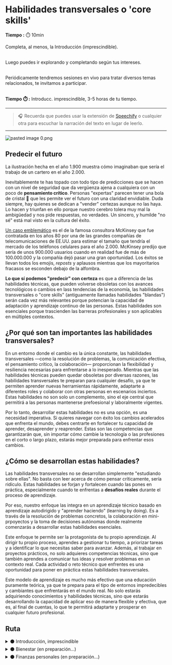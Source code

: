 # Habilidades transversales o 'core skills'

**Tiempo :** ⏱️️ 10min

<!-- El siguiente bloque de comentario se usa también  para mostrar un preview o resumen del program, skill o module en thumbnails de FE (por ejemplo) -->
<!-- preview:start -->
<p>Completa, al menos, la Introducción (imprescindible).</p>
<p><br>Luego puedes ir explorando y completando según tus intereses.</p>
<p><br>Periódicamente tendremos sesiones en vivo para tratar diversos temas relacionados, te invitamos a participar.</p>
<p><br><b>Tiempo ⏱️️ :</b> Introducc. imprescindible, 3-5 horas de tu tiempo.</p>
<!-- preview:end -->

---

> 🎧 Recuerda que puedes usar la extensión de [Speechify](https://speechify.com/es/extension-de-chrome/) o cualquier otra para escuchar la narración del texto en lugar de leerlo.

---

![pasted image 0.png](https://raw.githubusercontent.com/Laboratoria/digitaljumpstart-curriculum/main/LIF/00_assets/cartero_2000.png)

## Predecir el futuro

La ilustración hecha en el año 1.900 muestra cómo imaginaban que sería el trabajo de un cartero en el año 2.000.

Inevitablemente te has topado con todo tipo de predicciones que se hacen con un nivel de seguridad que da vergüenza ajena a cualquiera con un poco de **pensamiento crítico**. Personas "expertas" parecen tener una bola de cristal 🔮 que les permite ver el futuro con una claridad envidiable. Duda siempre, hay quienes se dedican a "vender" certezas aunque no las haya. Lo hacen y triunfan en ello porque nuestro cerebro tolera muy mal la ambigüedad y nos pide respuestas, no verdades. Un sincero, y humilde "no sé" está mal visto en la cultura del éxito.

[Un caso emblemático](https://archive.nytimes.com/dealbook.nytimes.com/2013/09/02/in-a-new-book-mckinsey-co-isnt-all-roses/) es el de la famosa consultora McKinsey que fue contratada en los años 80 por una de las grandes compañías de telecomunicaciones de EE.UU. para estimar el tamaño que tendría el mercado de los teléfonos celulares para el año 2.000. McKinsey predijo que sería de unos 900.000 usuarios cuando en realidad fue de más de 100.000.000 y la compañía dejó pasar una gran oportunidad. Los éxitos se llevan todos los emojis, *reposts* y aplausos mientras que los mayoritarios fracasos se esconden debajo de la alfombra. 

**Lo que sí podemos "predecir" con certeza** es que a diferencia de las habilidades técnicas, que pueden volverse obsoletas con los avances tecnológicos o cambios en lass tendencias de la economía, las habilidades transversales o "core skills" (antiguamente llamadas habilidades "blandas") serán cada vez más relevantes porque potencian la capacidad de adaptación y aprendizaje continuo de las personas. Estas habilidades son esenciales porque trascienden las barreras profesionales y son aplicables en múltiples contextos.

## ¿Por qué son tan importantes las habilidades transversales?
En un entorno donde el cambio es la única constante, las habilidades transversales —como la resolución de problemas, la comunicación efectiva, el pensamiento crítico, la colaboración— proporcionan la flexibilidad y resiliencia necesarias para enfrentarse a lo inesperado. Mientras que las habilidades técnicas pueden quedar obsoletas por diversas razones, las habilidades transversales te preparan para cualquier desafío, ya que te permiten aprender nuevas herramientas rápidamente, adaptarte a diferentes roles y colaborar con otras personas en escenarios inciertos. Estas habilidades no son solo un complemento, sino el eje central que permitirá a las personas mantenerse prefoesional y laboralmente vigentes.

Por lo tanto, desarrollar estas habilidades no es una opción, es una necesidad imperativa. Si quieres navegar con éxito los cambios acelerados que enfrenta el mundo, debes centrarte en fortalecer tu capacidad de aprender, desaprender y reaprender. Estas son las competencias que garantizarán que, sin importar cómo cambie la tecnología o las profesiones en el corto o largo plazo, estarás mejor preparada para enfrentar esos cambios.

## ¿Cómo se desarrollan estas habilidades?
Las habilidades transversales no se desarrollan simplemente "estudiando sobre ellas". No basta con leer acerca de cómo pensar críticamente, sería ridículo. Estas habilidades se forjan y fortalecen cuando las pones en práctica, especialmente cuando te enfrentas a **desafíos reales** durante el proceso de aprendizaje.

Por eso, nuestro enfoque las integra en un aprendizaje técnico basado en aprendizaje autodirigido y "aprender haciendo" (learning by doing). Es a través de la resolución de problemas concretos, la colaboración en mini-prpoyectos y la toma de decisiones autónomas donde realmente comenzarás a desarrollar estas habilidades esenciales.

Este enfoque te permite ser la protagonista de tu propio aprendizaje. Al dirigir tu propio proceso, aprendes a gestionar tu tiempo, a priorizar tareas y a identificar lo que necesitas saber para avanzar. Además, al trabajar en proyectos prácticos, no solo adquieres competencias técnicas, sino que también aprendes a comunicar tus ideas y resolver problemas en un contexto real. Cada actividad o reto técnico que enfrentes es una oportunidad para poner en práctica estas habilidades transversales.

Este modelo de aprendizaje es mucho más efectivo que una educación puramente teórica, ya que te prepara para el tipo de entornos impredecibles y cambiantes que enfrentarás en el mundo real. No solo estarás adquiriendo conocimientos y habilidades técnicas, sino que estarás desarrollando la capacidad de aplicar eso de manera flexible y efectiva, que es, al final de cuentas, lo que te permitirá adaptarte y prosperar en cualquier futuro profesional.


## Ruta

<details>
<summary>⚫ Introduccción, imprescindible</summary>

Diseñada para darte una visión clara del enfoque con el que tratamos el tema. En menos de 5 horas en total, explorarás los aspectos introductorios de varias rutas que posteriormente desarrollaremos.

Conocimiento fundamental en formato de lecturas, videos, etc. + reflexión y participación en comentarios y foros de discusión. 

Lo que aprenderás:

1. La, cada vez mayor, relevancia de las habilidades transversales.
2. El rol del autoconocimiento.
3. Una revisión al concepto de "trabajo en equipo".
4. El bienestar como requisito para el aprendizaje y el desempeño en general.

</details>

<details>
<summary>⚫ Bienestar (en preparación...)</summary>

(En preparación...)

</details>

<details>
<summary>⚫ Finanzas personales (en preparación...)</summary>

(En preparación...)

</details>
